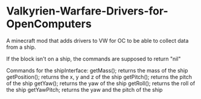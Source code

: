 # Valkyrien-Warfare-Drivers-for-OpenComputers
A minecraft mod that adds drivers to VW for OC to be able to collect data from a ship.

If the block isn't on a ship, the commands are supposed to return "nil"

Commands for the shipInterface:
  getMass();        returns the mass of the ship
  getPosition();    returns the x, y and z of the ship
  getPitch();       returns the pitch of the ship
  getYaw();         returns the yaw of the ship
  getRoll();        returns the roll of the ship
  getYawPitch;      returns the yaw and the pitch of the ship
